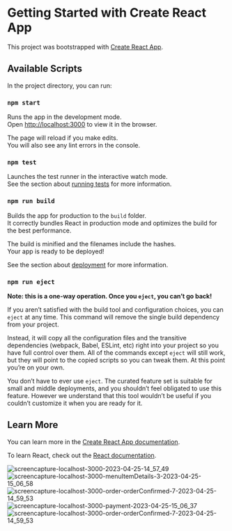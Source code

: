 # Getting Started with Create React App

This project was bootstrapped with [Create React App](https://github.com/facebook/create-react-app).

## Available Scripts

In the project directory, you can run:

### `npm start`

Runs the app in the development mode.\
Open [http://localhost:3000](http://localhost:3000) to view it in the browser.

The page will reload if you make edits.\
You will also see any lint errors in the console.

### `npm test`

Launches the test runner in the interactive watch mode.\
See the section about [running tests](https://facebook.github.io/create-react-app/docs/running-tests) for more information.

### `npm run build`

Builds the app for production to the `build` folder.\
It correctly bundles React in production mode and optimizes the build for the best performance.

The build is minified and the filenames include the hashes.\
Your app is ready to be deployed!

See the section about [deployment](https://facebook.github.io/create-react-app/docs/deployment) for more information.

### `npm run eject`

**Note: this is a one-way operation. Once you `eject`, you can’t go back!**

If you aren’t satisfied with the build tool and configuration choices, you can `eject` at any time. This command will remove the single build dependency from your project.

Instead, it will copy all the configuration files and the transitive dependencies (webpack, Babel, ESLint, etc) right into your project so you have full control over them. All of the commands except `eject` will still work, but they will point to the copied scripts so you can tweak them. At this point you’re on your own.

You don’t have to ever use `eject`. The curated feature set is suitable for small and middle deployments, and you shouldn’t feel obligated to use this feature. However we understand that this tool wouldn’t be useful if you couldn’t customize it when you are ready for it.

## Learn More

You can learn more in the [Create React App documentation](https://facebook.github.io/create-react-app/docs/getting-started).

To learn React, check out the [React documentation](https://reactjs.org/).



![screencapture-localhost-3000-2023-04-25-14_57_49](https://user-images.githubusercontent.com/39485154/234286678-1e2b226f-9d4e-4e6e-9ff2-3370fb067e61.png)
![screencapture-localhost-3000-menuItemDetails-3-2023-04-25-15_06_58](https://user-images.githubusercontent.com/39485154/234286921-2becebbb-a77b-4d82-a704-6d72cb246cd9.png)
![screencapture-localhost-3000-order-orderConfirmed-7-2023-04-25-14_59_53](https://user-images.githubusercontent.com/39485154/234287032-2bf8f653-2350-417d-ae32-364072a66445.png)
![screencapture-localhost-3000-payment-2023-04-25-15_06_37](https://user-images.githubusercontent.com/39485154/234287086-1684cb7c-6632-41bf-88c2-c1dcfccf28c7.png)
![screencapture-localhost-3000-order-orderConfirmed-7-2023-04-25-14_59_53](https://user-images.githubusercontent.com/39485154/234287207-42fbe0c6-f9ba-4e4c-bb3d-e66760b93a4b.png)
